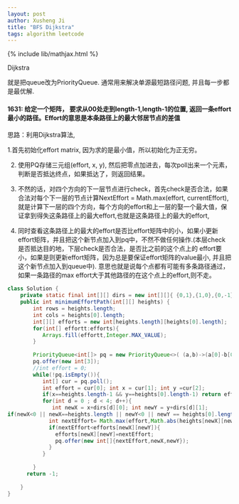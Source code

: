 ```yaml
---
layout: post
author: Xusheng Ji
title: "BFS Dijkstra"
tags: algorithm leetcode
---
```


{% include lib/mathjax.html %}


<script type="text/javascript" async
  src="https://cdnjs.cloudflare.com/ajax/libs/mathjax/2.7.5/MathJax.js?config=TeX-MML-AM_CHTML">
</script>

<script type="text/x-mathjax-config">
  MathJax.Hub.Config({
    extensions: [
      "MathMenu.js",
      "MathZoom.js",
      "AssistiveMML.js",
      "a11y/accessibility-menu.js"
    ],
    jax: ["input/TeX", "output/CommonHTML"],
    TeX: {
      extensions: [
        "AMSmath.js",
        "AMSsymbols.js",
        "noErrors.js",
        "noUndefined.js",
      ]
    }
  });
</script>


Dijkstra 

就是把queue改为PriorityQueue. 通常用来解决单源最短路径问题, 并且每一步都是最优解. 


#### 1631: 给定一个矩阵， 要求从00处走到length-1,length-1的位置, 返回一条effort最小的路径。Effort的意思是本条路径上的最大邻居节点的差值


思路：利用Dijkstra算法,  


1.首先初始化effort matrix, 因为求的是最小值，所以初始化为正无穷。


2. 使用PQ存储三元组(effort, x, y), 然后把零点加进去，每次poll出来一个元素，判断是否抵达终点，如果抵达了，则返回结果。 



3. 不然的话，对四个方向的下一层节点进行check，首先check是否合法，如果合法对每个下一层的节点计算NextEffort = Math.max(effort, currentEffort), 就是计算下一层的四个方向，每个方向的effort和上一层的娶一个最大值，保证拿到得失这条路径上的最大effort,也就是这条路径上的最大的effort,


4. 同时查看这条路径上的最大的effort是否比effort矩阵中的小，如果小更新effort矩阵，并且把这个新节点加入到pq中，不然不做任何操作.(本层check是否抵达目的地，下层check是否合法，是否比之前的这个点上的 effort要小，如果是则更新effort矩阵，因为总是要保证effort矩阵的value最小, 并且把这个新节点加入到queue中).
意思也就是说每个点都有可能有多条路径通过，如果一条路径的max effort大于其他路径的在这个点上的effort,则不走。


```java
class Solution {
    private static final int[][] dirs = new int[][]{ {0,1},{1,0},{0,-1},{-1,0} };
    public int minimumEffortPath(int[][] heights) {
        int rows = heights.length;
        int cols = heights[0].length;
        int[][] efforts = new int[heights.length][heights[0].length];
        for(int[] effortt:efforts){
           Arrays.fill(effortt,Integer.MAX_VALUE);
        }
              
        PriorityQueue<int[]> pq = new PriorityQueue<>( (a,b)->(a[0]-b[0]) );
        pq.offer(new int[3]);
        //int effort = 0;
        while(!pq.isEmpty()){
           int[] cur = pq.poll();
           int effort = cur[0]; int x = cur[1]; int y =cur[2];  
           if(x==heights.length-1 && y==heights[0].length-1) return effort;
           for(int d = 0 ; d < 4; d++){
              int newX = x+dirs[d][0]; int newY = y+dirs[d][1];
if(newX<0 || newX==heights.length || newY<0 || newY == heights[0].length) continue;
             int nextEffort= Math.max(effort,Math.abs(heights[newX][newY]-heights[x][y]));
             if(nextEffort<efforts[newX][newY]){
               efforts[newX][newY]=nextEffort;
               pq.offer(new int[]{nextEffort,newX,newY});
             }
           }
        
        }
      return -1;
      
    }
}

```






